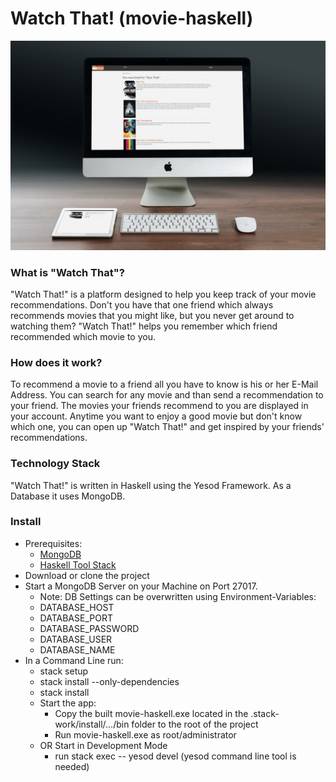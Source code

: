 # Watch That! (movie-haskell)

![Screenshot](https://raw.githubusercontent.com/nikolaifischer/movie-haskell/master/static/img/monitor_tablet_mockup.jpg)

### What is "Watch That"?
"Watch That!" is a platform designed to help you keep track of your movie recommendations.
Don't you have that one friend which always recommends movies that you might like, but you never get around to watching them? "Watch That!" helps you remember which friend recommended which movie to you.

### How does it work?
To recommend a movie to a friend all you have to know is his or her E-Mail Address. You can search for any movie and than send a recommendation to your friend.
The movies your friends recommend to you are displayed in your account. Anytime you want to enjoy a good movie but don't know which one, you can open up "Watch That!" and get inspired by your friends' recommendations.

### Technology Stack
"Watch That!" is written in Haskell using the Yesod Framework. As a Database it uses MongoDB.

### Install
* Prerequisites:
  * [MongoDB](https://www.mongodb.com/)
  * [Haskell Tool Stack](https://docs.haskellstack.org/en/stable/README/)
* Download or clone the project
* Start a MongoDB Server on your Machine on Port 27017.
    * Note: DB Settings can be overwritten using Environment-Variables:
    * DATABASE_HOST
    * DATABASE_PORT
    * DATABASE_PASSWORD
    * DATABASE_USER
    * DATABASE_NAME
* In a Command Line run:
    * stack setup
    * stack install --only-dependencies
    * stack install
    * Start the app:
      * Copy the built movie-haskell.exe located in the .stack-work/install/.../bin folder to the root of the project
      * Run movie-haskell.exe as root/administrator
    * OR Start in Development Mode
      * run stack exec -- yesod devel (yesod command line tool is needed)
